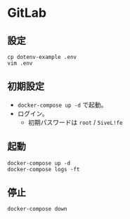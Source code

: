 # GitLab

## 設定

    cp dotenv-example .env
    vim .env

## 初期設定

- `docker-compose up -d` で起動。
- ログイン。
    - 初期パスワードは `root` / `5iveL!fe`

## 起動

    docker-compose up -d
    docker-compose logs -ft

## 停止

    docker-compose down

